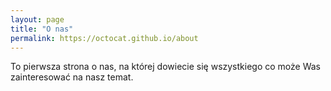 ```yaml
---
layout: page
title: "O nas"
permalink: https://octocat.github.io/about
---
```


To pierwsza strona o nas, na której dowiecie się wszystkiego co może Was zainteresować na nasz temat.

